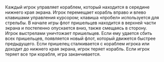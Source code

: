 Каждый игрок управляет кораблем, который находится в середине нижнего
края экрана. Игрок перемещает корабль вправо и влево клавишами управления
курсором; клавиша «пробел» используется для стрельбы. В начале игры
флот пришельцев находится в верхней части экрана и постепенно опускается
вниз, также смещаясь в сторону. Игрок выстрелами уничтожает пришельцев.
Если ему удается сбить всех пришельцев, появляется новый флот, который
движется быстрее предыдущего. Если пришелец сталкивается с кораблем
игрока или доходит до нижнего края экрана, игрок теряет корабль. Если
игрок теряет все три корабля, игра заканчивается.

